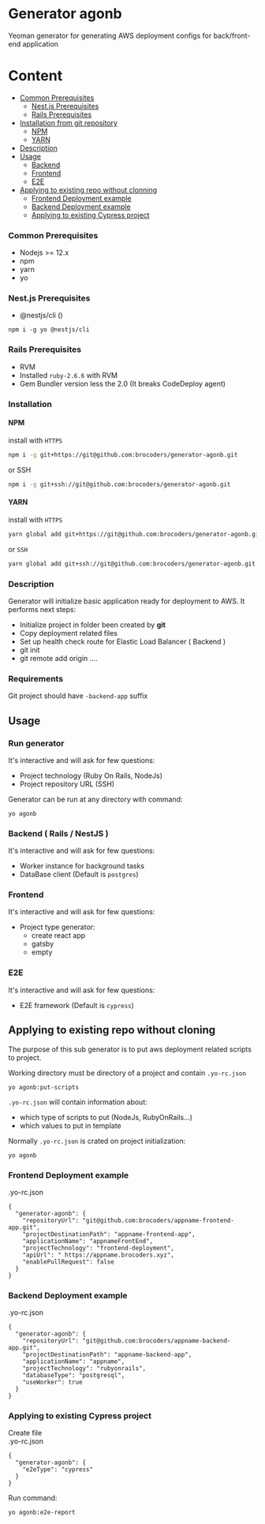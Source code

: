 # Generator agonb

Yeoman generator for generating AWS deployment configs for back/front-end application

# Content
 - [Common Prerequisites](#common-prerequisites)
    - [Nest.js Prerequisites](#nestjs-prerequisites)
    - [Rails Prerequisites](#rails-prerequisites)
 - [Installation from git repository](#installation)
    - [NPM](#install-yo-npm)
    - [YARN](#install-yo-yarn)
 - [Description](#description)
 - [Usage](#run-generator)
    - [Backend](#usage-backend)
    - [Frontend](#usage-frontend)
    - [E2E](#usage-e2e)
 - [Applying to existing repo without clonning](#apply-generator-exists)
   - [Frontend Deployment example](#frontend-deployment-exists)
   - [Backend Deployment example](#backend-deployment-exists)
   - [Applying to existing Cypress project](#e2e-cypress-exists)


### <a id="common-prerequisites"></a> Common Prerequisites
* Nodejs >= 12.x
* npm
* yarn
* yo

### <a id="nestjs-prerequisites"></a> Nest.js Prerequisites
* @nestjs/cli ()
```
npm i -g yo @nestjs/cli
```

### <a id="rails-prerequisites"></a> Rails Prerequisites
* RVM
* Installed `ruby-2.6.6` with RVM
* Gem Bundler version less the 2.0 (It breaks CodeDeploy agent)


### <a id="installation"></a> Installation
#### <a id="install-yo-npm"></a> NPM
install with `HTTPS`
```bash
npm i -g git+https://git@github.com:brocoders/generator-agonb.git
```
or SSH
```bash
npm i -g git+ssh://git@github.com:brocoders/generator-agonb.git
```
#### <a id="install-yo-yarn"></a> YARN
install with `HTTPS`
```bash
yarn global add git+https://git@github.com:brocoders/generator-agonb.git
```
or `SSH`
```bash
yarn global add git+ssh://git@github.com:brocoders/generator-agonb.git
```

### <a id="description"></a> Description
Generator will initialize basic application ready for deployment to AWS. 
It performs next steps:
* Initialize project in folder been created by **git**
* Copy deployment related files
* Set up health check route for Elastic Load Balancer ( Backend )
* git init
* git remote add origin ....

### <a id="requirements"></a> Requirements
Git project should have `-backend-app` suffix

## Usage
### <a id="run-generator"></a> Run generator

It's interactive and will ask for few questions:
* Project technology (Ruby On Rails, NodeJs)
* Project repository URL (SSH)

Generator can be run at any directory with command:
```
yo agonb
```



### <a id="usage-backend"></a> Backend ( Rails / NestJS )

It's interactive and will ask for few questions:
* Worker instance for background tasks
* DataBase client (Default is `postgres`)


### <a id="usage-frontend"></a> Frontend

It's interactive and will ask for few questions:
* Project type generator:
    - create react app
    - gatsby
    - empty


### <a id="usage-e2e"></a> E2E

It's interactive and will ask for few questions:
* E2E framework (Default is `cypress`)


## <a id="apply-generator-exists"></a> Applying to existing repo without cloning
The purpose of this sub generator is to put aws deployment related scripts to project.

Working directory must be directory of a project and contain `.yo-rc.json`
```
yo agonb:put-scripts
```
`.yo-rc.json` will contain information about:
- which type of scripts to put (NodeJs, RubyOnRails...)
- which values to put in template

Normally `.yo-rc.json` is crated on project initialization:
```
yo agonb
```

### <a id="frontend-deployment-exists"></a> Frontend Deployment example
.yo-rc.json
```
{
  "generator-agonb": {
    "repositoryUrl": "git@github.com:brocoders/appname-frontend-app.git",
    "projectDestinationPath": "appname-frontend-app",
    "applicationName": "appnameFrontEnd",
    "projectTechnology": "frontend-deployment",
    "apiUrl": " https://appname.brocoders.xyz",
    "enablePullRequest": false
  }
}
```


### <a id="backend-deployment-exists"></a> Backend Deployment example
.yo-rc.json
```
{
  "generator-agonb": {
    "repositoryUrl": "git@github.com:brocoders/appname-backend-app.git",
    "projectDestinationPath": "appname-backend-app",
    "applicationName": "appname",
    "projectTechnology": "rubyonrails",
    "databaseType": "postgresql",
    "useWorker": true
  }
}
```

### <a id="e2e-cypress-exists"></a> Applying to existing Cypress project
Create file  
.yo-rc.json
```
{
  "generator-agonb": {
    "e2eType": "cypress"
  }
}
```

Run command:  
```bash
yo agonb:e2e-report
```

